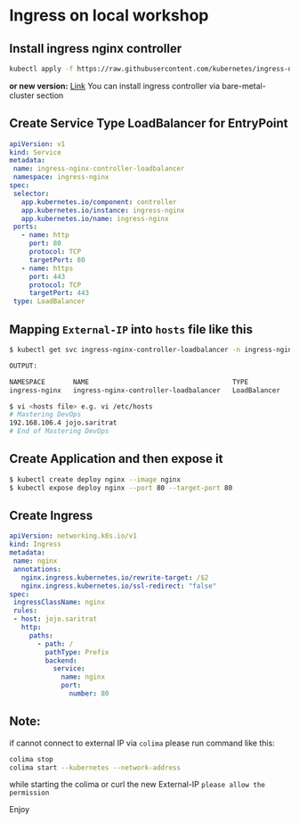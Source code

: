 # Ingress on local workshop

## Install ingress nginx controller 
```bash
kubectl apply -f https://raw.githubusercontent.com/kubernetes/ingress-nginx/controller-v1.12.1/deploy/static/provider/baremetal/deploy.yaml 
```

**or new version:** [Link](https://kubernetes.github.io/ingress-nginx/deploy/#bare-metal-clusters)
You can install ingress controller via bare-metal-cluster section

## Create Service Type LoadBalancer for EntryPoint
```yaml
apiVersion: v1
kind: Service
metadata:
 name: ingress-nginx-controller-loadbalancer
 namespace: ingress-nginx
spec:
 selector:
   app.kubernetes.io/component: controller
   app.kubernetes.io/instance: ingress-nginx
   app.kubernetes.io/name: ingress-nginx
 ports:
   - name: http
     port: 80
     protocol: TCP
     targetPort: 80
   - name: https
     port: 443
     protocol: TCP
     targetPort: 443
 type: LoadBalancer
```

## Mapping `External-IP` into `hosts` file like this

```bash
$ kubectl get svc ingress-nginx-controller-loadbalancer -n ingress-nginx

OUTPUT: 

NAMESPACE       NAME                                    TYPE           CLUSTER-IP      EXTERNAL-IP     PORT(S)                      AGE
ingress-nginx   ingress-nginx-controller-loadbalancer   LoadBalancer   10.43.45.94     192.168.106.4   80:31184/TCP,443:31741/TCP   9h

$ vi <hosts file> e.g. vi /etc/hosts
# Mastering DevOps
192.168.106.4 jojo.saritrat
# End of Mastering DevOps
```

## Create Application and then expose it
```bash
$ kubectl create deploy nginx --image nginx
$ kubectl expose deploy nginx --port 80 --target-port 80
```

## Create Ingress
```yaml
apiVersion: networking.k8s.io/v1
kind: Ingress
metadata:
 name: nginx
 annotations:
   nginx.ingress.kubernetes.io/rewrite-target: /$2
   nginx.ingress.kubernetes.io/ssl-redirect: "false"
spec:
 ingressClassName: nginx
 rules:
 - host: jojo.saritrat
   http:
     paths:
       - path: /
         pathType: Prefix
         backend:
           service:
             name: nginx
             port:
               number: 80
```

## Note:
if cannot connect to external IP via `colima` please run command like this:

```bash
colima stop
colima start --kubernetes --network-address
```

while starting the colima or curl the new External-IP `please allow the permission`

Enjoy
